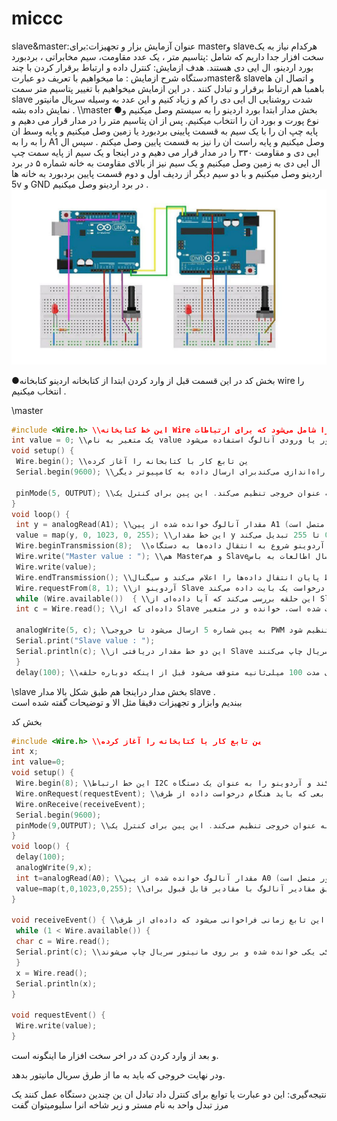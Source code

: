 # miccc

slave&master:عنوان آزمایش
بزار و تجهیزات:برای masterو slaveهرکدام نیاز به یک سخت افزار جدا داریم که شامل :پتاسیم متر ، یک عدد مقاومت، سیم مخابراتی ، بردبورد بورد اردینو، ال ایی دی هستند.
هدف ازمایش: کنترل داده و ارتباط برقرار کردن با چند دستگاه
شرح ازمایش : ما میخواهیم با تعریف دو عبارتmaster& slaveو اتصال ان ها باهمبا هم ارتباط برقرار و تبادل کنند .
در این ازمایش میخواهیم با تغییر پتاسیم متر سمت slave شدت روشنایی ال ایی دی را کم و زیاد کنیم  و این عدد به وسیله سریال مانیتور نمایش داده بشه .
\\\master
●بخش مدار
ابتدا بورد اردینو را به سیستم وصل میکنیم و نوع پورت و بورد ان را انتخاب میکنیم.
پس از ان پتاسیم متر را در مدار قرار می دهیم و پایه چپ ان را با یک سیم به قسمت پایینی بردبورد یا زمین وصل میکنیم و پایه وسط ان را به را به A1 وصل میکنیم و پایه راست ان را نیز به قسمت پایین وصل میکنم . سپس ال ایی دی و مقاومت ۳۳۰ را در مدار قرار می دهیم و در اینجا  و یک سیم از پایه سمت چپ ال ایی دی به زمین وصل میکنیم و یک سیم نیز از بالای مقاومت به خانه شماره ۵ در برد اردینو وصل میکنیم  و با دو سیم دیگر از ردیف اول و دوم قسمت پایین بردبورد به خانه ها 5v  و GND در برد اردینو وصل میکنیم .
![code](./photo_2024-11-24_11-20-37.jpg)  

 ●بخش کد
در این قسمت قبل از وارد کردن ابتدا از کتابخانه اردینو کتابخانه wire  را انتخاب میکنیم .

\\master
```cpp
#include <Wire.h> \\این خط کتابخانه Wire را شامل می‌شود که برای ارتباطات I2C در آردوینو استفاده می‌شود. این کتابخانه توابع لازم برای برقراری ارتباط بین دستگاه‌های Master و Slave را فراهم می‌کند.
int value = 0; \\یک متغیر به نام value تعریف شده است که برای ذخیره‌سازی مقادیر خوانده شده از سنسور یا ورودی آنالوگ استفاده می‌شود.
void setup() {
 Wire.begin(); \\ین تابع کار با کتابخانه را آغاز کرده
 Serial.begin(9600); \\این خط پورت سریال را با سرعت 9600 بیت در ثانیه راه‌اندازی می‌کندبرای ارسال داده به کامپیوتر دیگر .

 pinMode(5, OUTPUT); \\ین خط پین شماره 5 را به عنوان خروجی تنظیم می‌کند. این پین برای کنترل یک LED یا هر دستگاه خروجی دیگری استفاده خواهد شد.
}
void loop() {
 int y = analogRead(A1); \\مقدار آنالوگ خوانده شده از پین A1 (که معمولاً به یک سنسور متصل است) خوانده و در متغیر y ذخیره می‌شود. 
 value = map(y, 0, 1023, 0, 255); \\این خط مقدار y را از دامنه 0 تا 1023 به دامنه 0 تا 255 تبدیل می‌کند
 Wire.beginTransmission(8);  \\آردوینو شروع به انتقال داده‌ها به دستگاه Slave با آدرس 8 می‌کند. آدرس Slave باید قبلاً تنظیم شده باشد.
 Wire.write("Master value : "); \\هم Masterو هم Slaveاز این تابع برای ارسال اطالعات به باس C2Iاستفاده میکنند
 Wire.write(value); 
 Wire.endTransmission(); \\این خط پایان انتقال داده‌ها را اعلام می‌کند و سیگنال ACK را به Slave ارسال می‌کند.
 Wire.requestFrom(8, 1); \\آردوینو از Slave با آدرس 8 درخواست یک بایت داده می‌کند.
 while (Wire.available())  { \\این حلقه بررسی می‌کند که آیا داده‌ای از Slave در دسترس است یا خیر. اگر داده‌ای موجود باشد، حلقه ادامه پیدا می‌کند.
 int c = Wire.read(); \\داده‌ای که از Slave دریافت شده است، خوانده و در متغیر c ذخیره می‌شود.
 
 analogWrite(5, c); \\به پین شماره 5 ارسال می‌شود تا خروجی PWM بر اساس آن تنظیم شود (مثلاً روشنایی یک LED).
 Serial.print("Slave value : ");
 Serial.println(c); \\این دو خط مقدار دریافتی از Slave را بر روی مانیتور سریال چاپ می‌کنند. 
 }
 delay(100); \\برنامه برای مدت 100 میلی‌ثانیه متوقف می‌شود قبل از اینکه دوباره حلقه loop() شروع شود. 
```

\\slave
 بخش مدار 
دراینجا هم طبق شکل بالا مدار slave .  
 ببندیم وابزار و تجهیزات دقیقا مثل الا و توضیحات گفته شده است‌

بخش کد 
```cpp
#include <Wire.h> \\ین تابع کار با کتابخانه را آغاز کرده
int x;
int value=0; 
void setup() {
 Wire.begin(8); \\این خط ارتباط I2C را آغاز می‌کند و آردوینو را به عنوان یک دستگاه Slave با آدرس 8 تنظیم می‌کند.
 Wire.onRequest(requestEvent); \\ه عنوان تابعی که باید هنگام درخواست داده از طرف Master فراخوانی شود، ثبت می‌کند.
 Wire.onReceive(receiveEvent); 
 Serial.begin(9600); 
 pinMode(9,OUTPUT); \\این خط پین شماره 9 را به عنوان خروجی تنظیم می‌کند. این پین برای کنترل یک LED یا هر دستگاه خروجی دیگری استفاده خواهد شد.
}
void loop() {
 delay(100);
 analogWrite(9,x);
 int t=analogRead(A0); \\مقدار آنالوگ خوانده شده از پین A0 (که معمولاً به یک سنسور متصل است) خوانده و در متغیر t ذخیره می‌شود. 
 value=map(t,0,1023,0,255); \\این کار معمولاً برای تطبیق مقادیر آنالوگ با مقادیر قابل قبول برای PWM انجام می‌شود.
}

void receiveEvent() { \\این تابع زمانی فراخوانی می‌شود که داده‌ای از طرف Master دریافت شود.
 while (1 < Wire.available()) { 
 char c = Wire.read(); 
 Serial.print(c); \\در این حلقه، اگر داده‌ای بیشتر از یک بایت موجود باشد، داده‌ها یکی یکی خوانده شده و بر روی مانیتور سریال چاپ می‌شوند.
 }
 x = Wire.read(); 
 Serial.println(x); 
}

void requestEvent() {
 Wire.write(value); 
}
```
و بعد از وارد کردن کد در اخر سخت افزار ما اینگونه است.

 ودر نهایت خروجی که باید به ما از طرق سریال مانیتور  بدهد.

نتیجه‌گیری:
این دو عبارت یا توابع برای کنترل داد  تبادل ان ین چندین دستگاه عمل کنند یک مرز تبدل واحد به نام مستر و زیر شاخه انرا سلیومیتوان گفت
